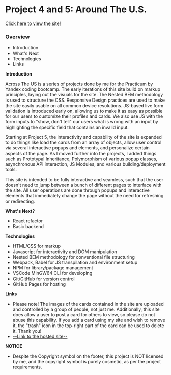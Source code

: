 # Project 4 and 5: Around The U.S.

<a href="https://israphial.github.io/web_project_4_and_5/">Click here to view the site!</a>

### Overview

- Introduction
- What's Next
- Technologies
- Links

**Introduction**

Across The US is a series of projects done by me for the Practicum by Yandex coding bootcamp. The early iterations of this site build on markup principles, laying out the visuals for the site. The Nested BEM methodology is used to structure the CSS. Responsive Design practices are used to make the site easily usable on all common device resolutions. JS-based live form validation is introduced early on, allowing us to make it as easy as possible for our users to customize their profiles and cards. We also use JS with the form inputs to "show, don't tell" our users what is wrong with an input by highlighting the specific field that contains an invalid input.

Starting at Project 5, the interactivity and capability of the site is expanded to do things like load the cards from an array of objects, allow user control via several interactive popups and elements, and personalize certain aspects of the page. As I moved further into the projects, I added things such as Prototypal Inheritance, Polymorphism of various popup classes, asynchronous API interaction, JS Modules, and various building/deployment tools.

This site is intended to be fully interactive and seamless, such that the user doesn't need to jump between a bunch of different pages to interface with the site. All user operations are done through popups and interactive elements that immediately change the page without the need for refreshing or redirecting.

**What's Next?**

- React refactor
- Basic backend

**Technologies**

- HTML/CSS for markup
- Javascript for interactivity and DOM manipulation
- Nested BEM methodology for conventional file structuring
- Webpack, Babel for JS transpilation and environment setup
- NPM for library/package management
- VSCode MinGW64 CLI for developing
- Git/GitHub for version control
- GitHub Pages for hosting

**Links**

- Please note! The images of the cards contained in the site are uploaded and controlled by a group of people, not just me. Additionally, this site does allow a user to post a card for others to view, so please do not abuse this capability. If you add a card using my site and wish to remove it, the "trash" icon in the top-right part of the card can be used to delete it. Thank you!
- [--Link to the hosted site--](https://israphial.github.io/web_project_4_and_5/)

**NOTICE**

- Despite the Copyright symbol on the footer, this project is NOT licensed by me, and the copyright symbol is purely cosmetic, as per the project requirements.
